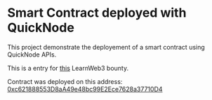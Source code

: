 # Smart Contract deployed with QuickNode

This project demonstrate the deployement of a smart contract using QuickNode APIs.

This is a entry for [this](https://learnweb3.io/bounties/9bff5d28-e773-4e7d-a32a-1306058af0f1) LearnWeb3 bounty.

Contract was deployed on this address: [0xc621888553D8aA49e48bc99E2Ece7628a37710D4](https://goerli.etherscan.io/address/0xc621888553D8aA49e48bc99E2Ece7628a37710D4)
